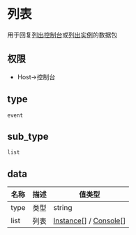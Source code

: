 # 列表

用于回复[列出控制台](../action/listConsole)或[列出实例](../action/listInstance)的数据包

## 权限

- Host->控制台

## type

`event`

## sub_type

`list`

## data

| 名称 | 描述 | 值类型                 |
| ---- | ---- | ---------------------- |
| type | 类型 | string                 |
| list | 列表 | [Instance](../struct/client#instance)[] / [Console](../struct/client#console)[] |
